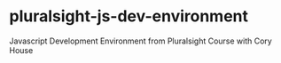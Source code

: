 # pluralsight-js-dev-environment
Javascript Development Environment from Pluralsight Course with Cory House
